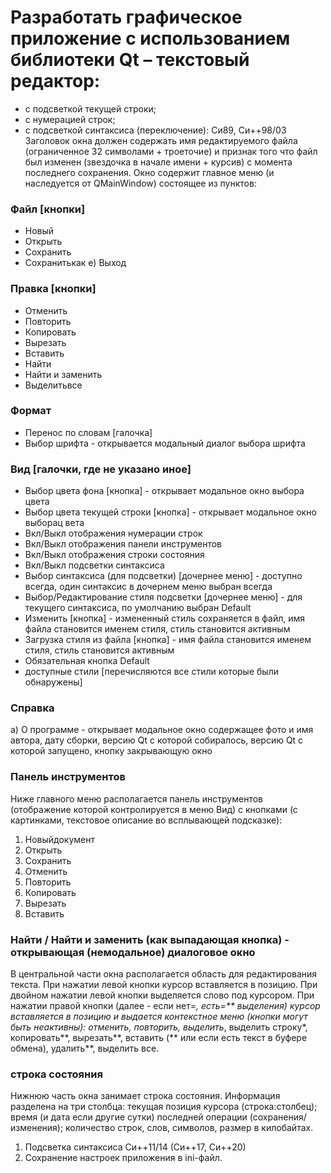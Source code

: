 # Разработать графическое приложение с использованием библиотеки Qt – текстовый редактор:
* с подсветкой текущей строки;
* с нумерацией строк;
* с подсветкой синтаксиса (переключение): Си89, Си++98/03
Заголовок окна должен содержать имя редактируемого файла (ограниченное 32 символами + троеточие) и признак того что файл был изменен (звездочка в начале имени + курсив) с момента последнего сохранения.
Окно содержит главное меню (и наследуется от QMainWindow) состоящее из пунктов:
### Файл [кнопки]
* Новый
* Открыть
* Сохранить
* Сохранитькак e) Выход
### Правка [кнопки] 
* Отменить
* Повторить 
* Копировать
* Вырезать
* Вставить
* Найти
* Найти и заменить 
* Выделитьвсе
### Формат
* Перенос по словам [галочка]
* Выбор шрифта - открывается модальный диалог выбора шрифта
### Вид [галочки, где не указано иное]
* Выбор цвета фона [кнопка] - открывает модальное окно выбора цвета
* Выбор цвета текущей строки [кнопка] - открывает модальное окно выборац вета
* Вкл/Выкл отображения нумерации строк
* Вкл/Выкл отображения панели инструментов
* Вкл/Выкл отображения строки состояния
* Вкл/Выкл подсветки синтаксиса
* Выбор синтаксиса (для подсветки) [дочернее меню] - доступно всегда, один
синтаксис в дочернем меню выбран всегда
* Выбор/Редактирование стиля подсветки [дочернее меню] - для текущего
синтаксиса, по умолчанию выбран Default
* Изменить [кнопка] - измененный стиль сохраняется в файл, имя файла
становится именем стиля, стиль становится активным
* Загрузка стиля из файла [кнопка] - имя файла становится именем стиля,
стиль становится активным
* Обязательная кнопка Default
* доступные стили [перечисляются все стили которые были обнаружены]
### Справка
a) О программе - открывает модальное окно содержащее фото и имя автора, дату
сборки, версию Qt с которой собиралось, версию Qt с которой запущено, кнопку закрывающую окно
### Панель инструментов
Ниже главного меню располагается панель инструментов (отображение которой контролируется в меню Вид) с кнопками (с картинками, текстовое описание во всплывающей подсказке):
1) Новыйдокумент
2) Открыть
3) Сохранить
4) Отменить
5) Повторить
6) Копировать
7) Вырезать
8) Вставить
### Найти / Найти и заменить (как выпадающая кнопка) - открывающая (немодальное) диалоговое окно
В центральной части окна располагается область для редактирования текста. При нажатии левой кнопки курсор вставляется в позицию. При двойном нажатии левой кнопки выделяется слово под курсором. При нажатии правой кнопки (далее - если нет=*, есть=** выделения) курсор вставляется в позицию и выдается контекстное меню (кнопки могут быть неактивны): отменить, повторить, выделить*, выделить строку*, копировать**, вырезать**, вставить (** или если есть текст в буфере обмена), удалить**, выделить все.
### строка состояния
Нижнюю часть окна занимает строка состояния. Информация разделена на три столбца: текущая позиция курсора (строка:столбец); время (и дата если другие сутки) последней операции (сохранения/изменения); количество строк, слов, символов, размер в килобайтах.
1) Подсветка синтаксиса Си++11/14 (Си++17, Си++20)
2) Сохранение настроек приложения в ini-файл.
